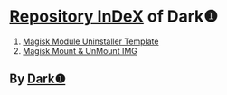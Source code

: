 # [Repository InDeX](https://dark-1.github.io "InDeX") of Dark❶   
   
1. [Magisk Module Uninstaller Template](https://dark-1.github.io/Magisk-Module-Uninstaller-Template "Magisk Module Uninstaller Template")   
2. [Magisk Mount & UnMount IMG](https://dark-1.github.io/MagiskMountUnMountIMG "Magisk Mount & UnMount IMG")   
   
   
## By [Dark❶](https://github.com/dark-1 "Dark❶")   
